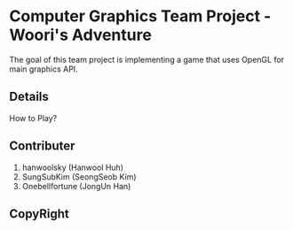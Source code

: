 # Computer Graphics Team Project - Woori's Adventure
The goal of this team project is implementing a game that uses OpenGL for main graphics API.

## Details
How to Play?


## Contributer
1. hanwoolsky (Hanwool Huh)
2. SungSubKim (SeongSeob Kim)
3. Onebellfortune (JongUn Han)

## CopyRight